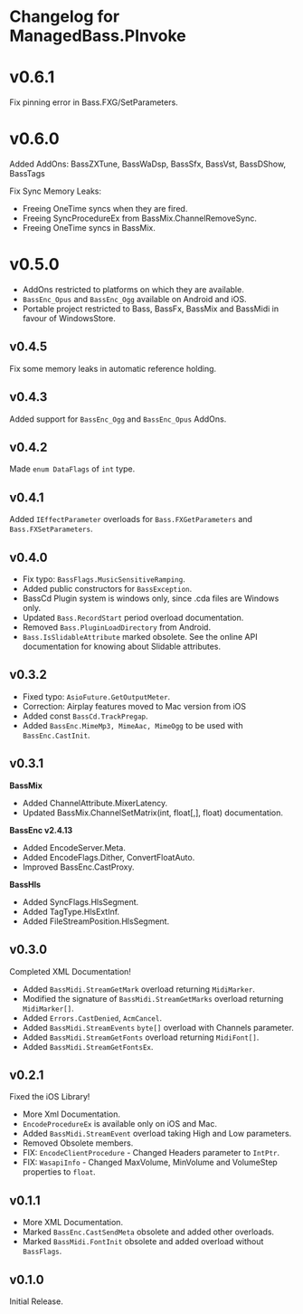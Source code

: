 # Changelog for ManagedBass.PInvoke

# v0.6.1
Fix pinning error in Bass.FXG/SetParameters.

# v0.6.0
Added AddOns: BassZXTune, BassWaDsp, BassSfx, BassVst, BassDShow, BassTags

Fix Sync Memory Leaks:
* Freeing OneTime syncs when they are fired.
* Freeing SyncProcedureEx from BassMix.ChannelRemoveSync.
* Freeing OneTime syncs in BassMix.

# v0.5.0
* AddOns restricted to platforms on which they are available.
* `BassEnc_Opus` and `BassEnc_Ogg` available on Android and iOS.
* Portable project restricted to Bass, BassFx, BassMix and BassMidi in favour of WindowsStore.

## v0.4.5
Fix some memory leaks in automatic reference holding.

## v0.4.3
Added support for `BassEnc_Ogg` and `BassEnc_Opus` AddOns.

## v0.4.2
Made `enum DataFlags` of `int` type.

## v0.4.1
Added `IEffectParameter` overloads for `Bass.FXGetParameters` and `Bass.FXSetParameters`.

## v0.4.0
* Fix typo: `BassFlags.MusicSensitiveRamping`.
* Added public constructors for `BassException`.
* BassCd Plugin system is windows only, since .cda files are Windows only.
* Updated `Bass.RecordStart` period overload documentation.
* Removed `Bass.PluginLoadDirectory` from Android.
* `Bass.IsSlidableAttribute` marked obsolete. See the online API documentation for knowing about Slidable attributes.

## v0.3.2
* Fixed typo: `AsioFuture.GetOutputMeter`.
* Correction: Airplay features moved to Mac version from iOS
* Added const `BassCd.TrackPregap`.
* Added `BassEnc.MimeMp3, MimeAac, MimeOgg` to be used with `BassEnc.CastInit`.

## v0.3.1
**BassMix**
* Added ChannelAttribute.MixerLatency.
* Updated BassMix.ChannelSetMatrix(int, float[,], float) documentation.

**BassEnc v2.4.13**
* Added EncodeServer.Meta.
* Added EncodeFlags.Dither, ConvertFloatAuto.
* Improved BassEnc.CastProxy.

**BassHls**
* Added SyncFlags.HlsSegment.
* Added TagType.HlsExtInf.
* Added FileStreamPosition.HlsSegment.

## v0.3.0
Completed XML Documentation!

* Added `BassMidi.StreamGetMark` overload returning `MidiMarker`.
* Modified the signature of `BassMidi.StreamGetMarks` overload returning `MidiMarker[]`.
* Added `Errors.CastDenied`, `AcmCancel`.
* Added `BassMidi.StreamEvents` `byte[]` overload with Channels parameter.
* Added `BassMidi.StreamGetFonts` overload returning `MidiFont[]`.
* Added `BassMidi.StreamGetFontsEx`.

## v0.2.1
Fixed the iOS Library!

* More Xml Documentation.
* `EncodeProcedureEx` is available only on iOS and Mac.
* Added `BassMidi.StreamEvent` overload taking High and Low parameters.
* Removed Obsolete members.
* FIX: `EncodeClientProcedure` - Changed Headers parameter to `IntPtr`.
* FIX: `WasapiInfo` - Changed MaxVolume, MinVolume and VolumeStep properties to `float`.

## v0.1.1
* More XML Documentation.
* Marked `BassEnc.CastSendMeta` obsolete and added other overloads.
* Marked `BassMidi.FontInit` obsolete and added overload without `BassFlags`.

## v0.1.0
Initial Release.